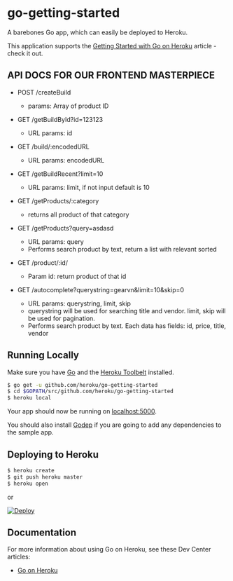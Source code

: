 
# go-getting-started

A barebones Go app, which can easily be deployed to Heroku.

This application supports the [Getting Started with Go on Heroku](https://devcenter.heroku.com/articles/getting-started-with-go) article - check it out.
## API DOCS FOR OUR FRONTEND MASTERPIECE

- POST /createBuild
  - params: Array of product ID
  
- GET /getBuildById?id=123123
  - URL params: id
  
- GET /build/:encodedURL
  - URL params: encodedURL
  
- GET /getBuildRecent?limit=10
  - URL params: limit, if not input default is 10

- GET /getProducts/:category
  - returns all product of that category

- GET /getProducts?query=asdasd
  - URL params: query
  - Performs search product by text, return a list with relevant sorted

- GET /product/:id/
  - Param id: return product of that id

- GET /autocomplete?querystring=gearvn&limit=10&skip=0
  - URL params: querystring, limit, skip
  - querystring will be used for searching title and vendor. limit, skip will be used for pagination.
  - Performs search product by text. Each data has fields: id, price, title, vendor

## Running Locally

Make sure you have [Go](http://golang.org/doc/install) and the [Heroku Toolbelt](https://toolbelt.heroku.com/) installed.

```sh
$ go get -u github.com/heroku/go-getting-started
$ cd $GOPATH/src/github.com/heroku/go-getting-started
$ heroku local
```

Your app should now be running on [localhost:5000](http://localhost:5000/).

You should also install [Godep](https://github.com/tools/godep) if you are going to add any dependencies to the sample app.

## Deploying to Heroku

```sh
$ heroku create
$ git push heroku master
$ heroku open
```

or

[![Deploy](https://www.herokucdn.com/deploy/button.png)](https://heroku.com/deploy)


## Documentation

For more information about using Go on Heroku, see these Dev Center articles:

- [Go on Heroku](https://devcenter.heroku.com/categories/go)
